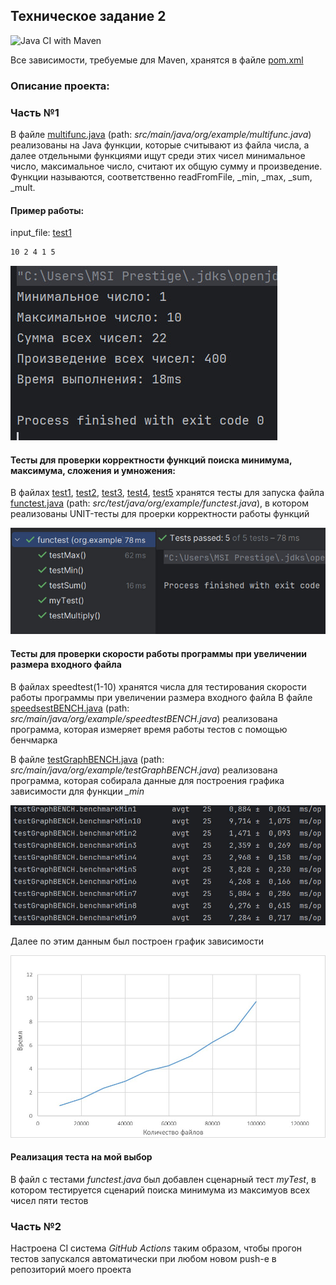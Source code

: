 ## Техническое задание 2 
![Java CI with Maven](https://github.com/lezzzl/tzrepo/actions/workflows/main.yml/badge.svg?event=push)

Все зависимости, требуемые для Maven, хранятся в файле [pom.xml](pom.xml)
### Описание проекта: 
### Часть №1
В файле [multifunc.java](src/main/java/org/example/multifunc.java) (path: *src/main/java/org/example/multifunc.java*) реализованы на Java функции, которые считывают из файла числа, а далее отдельными функциями ищут среди этих чисел минимальное число, максимальное число, считают их общую сумму и произведение.
Функции называются, соответственно readFromFile, _min, _max, _sum, _mult.
#### Пример работы:
input_file: [test1](test1.txt)  
```bash 
10 2 4 1 5
```
![image](https://github.com/lezzzl/tzrepo/blob/main/Example_1.jpg)
#### Тесты для проверки корректности функций поиска минимума, максимума, сложения и умножения:
В файлах [test1](test1.txt), [test2](test2.txt), [test3](test3.txt), [test4](test4.txt), [test5](test5.txt) хранятся тесты для запуска файла [functest.java](src/test/java/org/example/functest.java) (path: *src/test/java/org/example/functest.java*), в котором реализованы UNIT-тесты для проерки корректности работы функций

![image](https://github.com/lezzzl/tzrepo/blob/main/Example_2.jpg)

#### Тесты для проверки скорости работы программы при увеличении размера входного файла
В файлах speedtest(1-10) хранятся числа для тестирования скорости работы программы при увеличении размера входного файла
В файле [speedsestBENCH.java](src/main/java/org/example/speedtestBENCH.java) (path: *src/main/java/org/example/speedtestBENCH.java*) реализована программа, которая измеряет время работы тестов с помощью бенчмарка 

В файле [testGraphBENCH.java](src/main/java/org/example/testGraphBENCH.java) (path: *src/main/java/org/example/testGraphBENCH.java*) реализована программа, которая собирала данные для построения графика зависимости для функции  *_min*

![image](https://github.com/lezzzl/tzrepo/blob/main/Bench_score.jpg)

Далее по этим данным был построен график зависимости

![image](https://github.com/lezzzl/tzrepo/blob/main/Graph.jpg)

#### Реализация теста на мой выбор
В файл с тестами *functest.java* был добавлен сценарный тест *myTest*, в котором тестируется сценарий поиска минимума из максимуов всех чисел пяти тестов

### Часть №2
Настроена CI система *GitHub Actions* таким образом, чтобы прогон тестов запускался автоматически при любом новом push-e в репозиторий моего проекта

